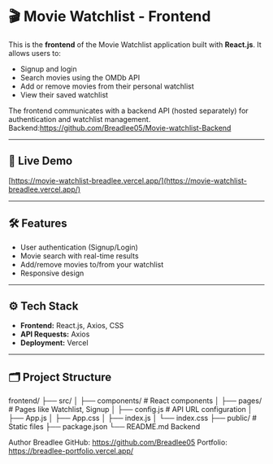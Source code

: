 # 🎬 Movie Watchlist - Frontend

This is the **frontend** of the Movie Watchlist application built with **React.js**. It allows users to:

- Signup and login
- Search movies using the OMDb API
- Add or remove movies from their personal watchlist
- View their saved watchlist

The frontend communicates with a backend API (hosted separately) for authentication and watchlist management.
Backend:https://github.com/Breadlee05/Movie-watchlist-Backend

---

## 🔗 Live Demo

[https://movie-watchlist-breadlee.vercel.app/](https://movie-watchlist-breadlee.vercel.app/)

---

## 🛠 Features

- User authentication (Signup/Login)
- Movie search with real-time results
- Add/remove movies to/from your watchlist
- Responsive design

---

## ⚙️ Tech Stack

- **Frontend:** React.js, Axios, CSS
- **API Requests:** Axios
- **Deployment:** Vercel

---

## 🗂 Project Structure

frontend/
├── src/
│ ├── components/ # React components
│ ├── pages/ # Pages like Watchlist, Signup
│ ├── config.js # API URL configuration
│ ├── App.js
│ ├── App.css
│ ├── index.js
│ └── index.css
├── public/ # Static files
├── package.json
└── README.md
Backend

Author
Breadlee
GitHub: https://github.com/Breadlee05
Portfolio: https://breadlee-portfolio.vercel.app/
